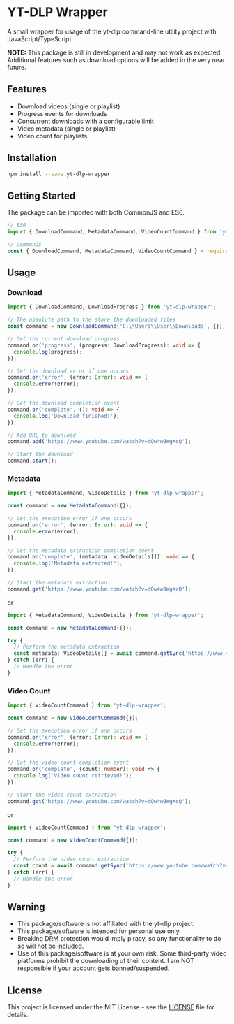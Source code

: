 # YT-DLP Wrapper
A small wrapper for usage of the yt-dlp command-line utility project with JavaScript/TypeScript.

**NOTE:** This package is still in development and may not work as expected. Additional
features such as download options will be added in the very near future.

## Features
- Download videos (single or playlist)
- Progress events for downloads
- Concurrent downloads with a configurable limit
- Video metadata (single or playlist)
- Video count for playlists

## Installation
```bash
npm install --save yt-dlp-wrapper
```

## Getting Started
The package can be imported with both CommonJS and ES6.
```ts
// ES6
import { DownloadCommand, MetadataCommand, VideoCountCommand } from 'yt-dlp-wrapper';

// CommonJS
const { DownloadCommand, MetadataCommand, VideoCountCommand } = require('yt-dlp-wrapper');
```

## Usage
### Download
```ts
import { DownloadCommand, DownloadProgress } from 'yt-dlp-wrapper';

// The absolute path to the store the downloaded files
const command = new DownloadCommand('C:\\Users\\User\\Downloads', {});

// Get the current download progress
command.on('progress', (progress: DownloadProgress): void => {
  console.log(progress);
});

// Get the download error if one occurs
command.on('error', (error: Error): void => {
  console.error(error);
});

// Get the download completion event
command.on('complete', (): void => {
  console.log('Download finished!');
});

// Add URL to download
command.add('https://www.youtube.com/watch?v=dQw4w9WgXcQ');

// Start the download
command.start();
```

### Metadata
```ts
import { MetadataCommand, VideoDetails } from 'yt-dlp-wrapper';

const command = new MetadataCommand({});

// Get the execution error if one occurs
command.on('error', (error: Error): void => {
  console.error(error);
});

// Get the metadata extraction completion event
command.on('complete', (metadata: VideoDetails[]): void => {
  console.log('Metadata extracted!');
});

// Start the metadata extraction
command.get('https://www.youtube.com/watch?v=dQw4w9WgXcQ');
```
or
```ts
import { MetadataCommand, VideoDetails } from 'yt-dlp-wrapper';

const command = new MetadataCommand({});

try {
  // Perform the metadata extraction
  const metadata: VideoDetails[] = await command.getSync('https://www.youtube.com/watch?v=dQw4w9WgXcQ');
} catch (err) {
  // Handle the error
}
```

### Video Count
```ts
import { VideoCountCommand } from 'yt-dlp-wrapper';

const command = new VideoCountCommand({});

// Get the execution error if one occurs
command.on('error', (error: Error): void => {
  console.error(error);
});

// Get the video count completion event
command.on('complete', (count: number): void => {
  console.log('Video count retrieved!');
});

// Start the video count extraction
command.get('https://www.youtube.com/watch?v=dQw4w9WgXcQ');
```
or
```ts
import { VideoCountCommand } from 'yt-dlp-wrapper';

const command = new VideoCountCommand({});

try {
  // Perform the video count extraction
  const count = await command.getSync('https://www.youtube.com/watch?v=dQw4w9WgXcQ');
} catch (err) {
  // Handle the error
}
```

## Warning
- This package/software is not affiliated with the yt-dlp project.
- This package/software is intended for personal use only.
- Breaking DRM protection would imply piracy, so any functionality to do so will not be included.
- Use of this package/software is at your own risk. Some third-party video platforms prohibit the downloading of their content. I am NOT responsible if your account gets banned/suspended.

## License
This project is licensed under the MIT License - see the [LICENSE](LICENSE) file for details.
